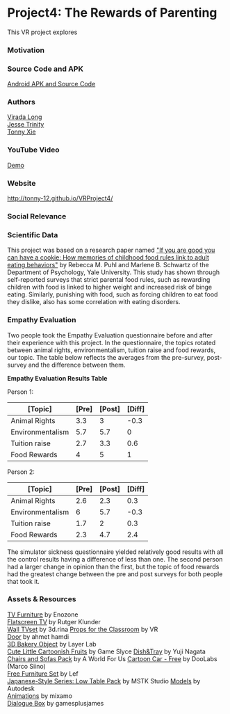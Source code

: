 # Project4: The Rewards of Parenting

This VR project explores  

### Motivation


### Source Code and APK
[Android APK and Source Code](https://www.dropbox.com/s/zp5hpt0bel552qh/VRProject4.zip?dl=0)

### Authors
[Virada Long](https://github.com/ViradaLong)  
[Jesse Trinity](https://github.com/jtrinity)  
[Tonny Xie](https://github.com/tonny-12)  

### YouTube Video
[Demo](https://youtu.be/uczOzXVApc0)  

### Website
http://tonny-12.github.io/VRProject4/

### Social Relevance


### Scientific Data

This project was based on a research paper named ["If you are good you can have a cookie: How memories of childhood food rules link to adult eating behaviors"](https://www.researchgate.net/publication/8679359_If_you_are_good_you_can_have_a_cookie_How_memories_of_childhood_food_rules_link_to_adult_eating_behaviors) by Rebecca M. Puhl and Marlene B. Schwartz of the Department of Psychology, Yale University. This study has shown through self-reported surveys that strict parental food rules, such as rewarding children with food is linked to higher weight and increased risk of binge eating. Similarly, punishing with food, such as forcing children to eat food they dislike, also has some correlation with eating disorders. 


### Empathy Evaluation


Two people took the Empathy Evaluation questionnaire before and after their experience with this project. In the questionnaire, the topics rotated between animal rights, environmentalism, tuition raise and food rewards, our topic. The table below reflects the averages from the pre-survey, post-survey and the difference between them.

**Empathy Evaluation Results Table**  

Person 1:

| [Topic]                  | [Pre] | [Post] | [Diff] |
|--------------------------|-----|-----|-----|
| Animal Rights            | 3.3 | 3   | -0.3|
| Environmentalism         | 5.7 | 5.7 | 0   |
| Tuition raise            | 2.7 | 3.3 | 0.6 |
| Food Rewards             | 4   | 5   | 1   |

Person 2:

| [Topic]                  | [Pre] | [Post] | [Diff] |
|--------------------------|-----|-----|-----|
| Animal Rights            | 2.6 | 2.3 | 0.3 |
| Environmentalism         | 6   | 5.7 | -0.3|
| Tuition raise            | 1.7 | 2   | 0.3 |
| Food Rewards             | 2.3 | 4.7 | 2.4 |

The simulator sickness questionnaire yielded relatively good results with all the control results having a difference of less than one. The second person had a larger change in opinion than the first, but the topic of food rewards had the greatest change between the pre and post surveys for both people that took it.


<!--### Team Responsibilities-->


### Assets & Resources  
[TV Furniture](https://www.assetstore.unity3d.com/en/#!/content/60122) by Enozone   
[Flatscreen TV](https://www.assetstore.unity3d.com/en/#!/content/9721) by Rutger Klunder  
[Wall TVset](https://www.assetstore.unity3d.com/en/#!/content/8468) by 3d.rina
[Props for the Classroom](https://www.assetstore.unity3d.com/en/#!/content/5977) by VR  
[Door](http://www.turbosquid.com/FullPreview/Index.cfm/ID/426247) by ahmet hamdi  
[3D Bakery Object](https://www.assetstore.unity3d.com/en/#!/content/17167) by Layer Lab  
[Cute Little Cartoonish Fruits](https://www.assetstore.unity3d.com/en/#!/content/48848) by Game Slyce
[Dish&Tray](https://www.assetstore.unity3d.com/en/#!/content/5333) by Yuji Nagata  
[Chairs and Sofas Pack](https://www.assetstore.unity3d.com/en/#!/content/6411) by A World For Us
[Cartoon Car - Free](https://www.assetstore.unity3d.com/en/#!/content/38743) by DooLabs (Marco Siino)  
[Free Furniture Set](https://www.assetstore.unity3d.com/en/#!/content/26678) by Lef  
[Japanese-Style Series: Low Table Pack](https://www.assetstore.unity3d.com/en/#!/content/39077) by MSTK Studio
[Models](https://charactergenerator.autodesk.com/) by Autodesk  
[Animations](https://www.mixamo.com/) by mixamo  
[Dialogue Box](https://www.youtube.com/watch?v=ehmBIP5sj0M) by gamesplusjames



<!--
# VR-Project3: Mount Everest
In this project, collective data on Mount Everest is shown to the users in virtual reality.

### Website
http://cfkwok.github.io/VR-Project3

### Screenshots
![image](https://cloud.githubusercontent.com/assets/13974892/14173579/ab6cc0d2-f70c-11e5-98d0-337685971275.png)
![image](https://cloud.githubusercontent.com/assets/13974892/14173604/ddd4a45e-f70c-11e5-8be2-d0f96647a9e7.png)
![image](https://cloud.githubusercontent.com/assets/13974892/14173618/f74040b0-f70c-11e5-990e-17ccc2655566.png)
![image](https://cloud.githubusercontent.com/assets/13974892/14173639/150277a8-f70d-11e5-9b4e-6313ee28aa53.png)
![image](https://cloud.githubusercontent.com/assets/13974892/14173653/3f17e140-f70d-11e5-9cbb-2cbeb3befa74.png)
![image](https://cloud.githubusercontent.com/assets/13974892/14173912/f3fbd98a-f70e-11e5-8107-160874aeb9a2.png)
![image](https://cloud.githubusercontent.com/assets/13974892/14173925/0121d72c-f70f-11e5-89a5-fcf89bda866b.png)
![image](https://cloud.githubusercontent.com/assets/13974892/14173934/104feaea-f70f-11e5-9396-e2b6e7605e80.png)

### Motivation and Explanation
Presented with the idea of representing data in VR, our group came to plan the design of an interesting crossroads of data sources. The Everest VR experience we have designed allows users to live in a combination of various data. First, and most obvious, is the actual terrain that users will walk on. The terrain is derived from heightmap data which has been imported and rebuilt in-engine to be explored first hand. For the sake of attempting to keep people within typically traversed trails, we have included in a heads-up display a couple bits of information, including the current trail and a compass to direct the user to pre-defined waypoints, which updates to point to the subsequent waypoint as you arrive at each. Additionally, we have included, to augment the experience, accurate time and weather data from Everest. Information about the current weather is also included in the heads-up display, including time, wind speed, and rain/snow intensity. All weather is additionally represented visually, including implementation of a day-night cycle as well as independent snow and rain systems that trigger according to the recorded intensity of the weather. All time (and its corresponding weather) data is represented on a minute-by-minute resolution, at a rate of one minute simulated per one second of real time. Finally, we have also included in the experience, a small number of mini-episodes representing common fatality data.

To allow users to experience more data in a compact span of time, we have also provided a number of manipulation tools to help them move through the data. Implemented are “teleports,” some of which allow users to physically teleport to a subsequent or previous waypoint. Other features of the teleport system allow users to teleport through time either forward or backward (while remaining in the same location), both on an hourly resolution and by larger segments of time, shifting users to either morning, evening, overnight time slots. Following either style of teleport, users will instantly resume the progression of the experience. All of these different types of teleports can be combined in a variety of ways to experience all permutations of each type of data we have included in the Everest VR project.


### Insight Objective
The compiled data we have on Mount Everest will give the users an experience of what the climate one should expect at different elevations, the dangers and fatalities that occurred in the ascent, and easy-to-access campsites along the North-Col and South-Col routes of Everest within virtual reality. The use of VR leverages a better understanding of the altitudes of campsites along the routes, clearer insight of the weather expressed in that setting, and an immersed scare about the dangers of performing the ascent.

### Gaining Insight into the Data
**Predict two major insights participants will gain:**  
1. The beauty and magnitude of Mount Everest.  
2. The difficult journey to the top of Mount Everest.

**Person 1:**  
Knowledge on Mount Everest   
&nbsp;&nbsp;&nbsp;&nbsp;&nbsp; "Highest peak in the world?"  
Insights Gained After VR Experience  
&nbsp;&nbsp;&nbsp;&nbsp;&nbsp; "Mount Everest highest peak is approximately 24000-25000 feet"  

**Person 2:**  
Knowledge on Mount Everest  
&nbsp;&nbsp;&nbsp;&nbsp;&nbsp; "Tallest mountain in the world."  
&nbsp;&nbsp;&nbsp;&nbsp;&nbsp; "Many people die climbing it."  
Insights Gained After VR Experience  
&nbsp;&nbsp;&nbsp;&nbsp;&nbsp; "I felt like I was standing at the peak of Mount Everest."  
&nbsp;&nbsp;&nbsp;&nbsp;&nbsp; "I learned that there were only 5000 to reach the peak."  

**Person 3:**  
Knowledge on Mount Everest  
&nbsp;&nbsp;&nbsp;&nbsp;&nbsp; "Huge mountain of snow."   
Insights Gained After VR Experience  
&nbsp;&nbsp;&nbsp;&nbsp;&nbsp; "47 people died from avalanche."  
&nbsp;&nbsp;&nbsp;&nbsp;&nbsp; "Beautiful scene at the top of the mountain."  

Before going through the experience, all three people ([1], [2], [3]) have very common knowledge of Mount Everest's immense size. After the experience, our prediction of, "The beauty and magnitude of Mount Everest." was the more common insight the three individuals grasped. [1] gained insight on what the elevation of Mount Everest is at the peak, and [2] and [3] reported on the beautiful scenery of the mountain's peak. Although our second prediction, "The difficult journey to the top of Mount Everest.", was not as common, [2] and [3] alluded to the "difficult journey". [2] used the word "only" to describe his insight on how many people successfully ascended to the top of Mount Everest. This can be interpreted as his surprise to the fewer number of summiters than he expected. [3] learned how many people died from an avalanche, but simply reported the information rather than seeing it as part of the difficult journey.  

**Kennedy Simulator Sickness Questionnaire**  

|                          | [1] | [2] | [3] |
|--------------------------|-----|-----|-----|
| General Discomfort       | 1   | 2   | 1   |
| Fatigue                  | 0   | 1   | 0   |
| Boredom                  | 1   | 1   | 1   |
| Drowsiness               | 0   | 0   | 0   |
| Headache                 | 0   | 2   | 0   |
| Eyestrain                | 0   | 1   | 0   |
| Difficulty Focusing      | 0   | 0   | 0   |
| Salivation Increase      | 0   | 0   | 0   |
| Sweating                 | 0   | 0   | 0   |
| Nausea                   | 0   | 0   | 0   |
| Difficulty Concentrating | 0   | 0   | 0   |
| Mental Depression        | 0   | 0   | 0   |
| "Fullness of the Head"   | 0   | 0   | 0   |
| Blurred Vision           | 0   | 0   | 0   |
| Dizziness Eyes Open      | 0   | 0   | 0   |
| Vertigo                  | 0   | 0   | 0   |
| Visual Flashbacks        | 0   | 0   | 0   |
| Faintness                | 0   | 0   | 0   |
| Aware of Breathing       | 0   | 0   | 0   |
| Stomach Awareness        | 0   | 0   | 0   |
| Loss of Appetite         | 0   | 0   | 0   |
| Increased Appetite       | 0   | 0   | 0   |
| Desire to Move Bowels    | 0   | 0   | 0   |
| Confusion                | 0   | 0   | 0   |
| Burping                  | 0   | 0   | 0   |
| Vomiting                 | 0   | 0   | 0   |
| Total                    | 2   | 7   | 2   |

The simulator sickness questionnaire yielded relatively good results with an average of 3. [2] had a much higher total than the other two participants because the Google Cardboard did not fit comfortably on him which probably resulted in headache and eyestrain. [1] and [3] did report a discomfort in wearing the headset, but this did not cause any notable sickness to them. A major factor in these results are most likely due to the weight of the phone being used in the Cardboard. The phone is slightly larger than most phones causing the Cardboard to tilt forward and would rely only on the user's nose to support much of the weight.

### Research
[Summiter Data](http://www.8000ers.com/cms/download.html?func=startdown&id=152)  
[Fatality Data](http://www.8000ers.com/cms/en/download.html?func=fileinfo&id=171)  
[Weather Data](http://www.mountain-forecast.com/peaks/Mount-Everest/forecasts/8850)  

### Assets & Resources
[Rain Maker Asset](https://www.assetstore.unity3d.com/en/#!/content/34938) by Digital Ruby, LLC  
[Day/Night Cycle Tutorial](https://www.youtube.com/watch?v=h5GFoI38DOg) by Glen Rhodes  
[Tents Model](https://www.assetstore.unity3d.com/en/#!/content/21461) by VIS Games  
[Breath Sound](https://www.freesound.org/people/The%20Baron/sounds/98397/) by The Baron  
[Mount Everest Heightmap](http://terrain.party/) by terrain.party  
[Heightmap Tutorial](https://www.youtube.com/watch?v=-vyNbalvXR4) by HelloWorldStudios  
[Humanoid Models](https://www.mixamo.com/) by mixamo  
-->
